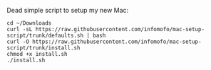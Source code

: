 Dead simple script to setup my new Mac:

```shell
cd ~/Downloads
curl -sL https://raw.githubusercontent.com/infomofo/mac-setup-script/trunk/defaults.sh | bash
curl -O https://raw.githubusercontent.com/infomofo/mac-setup-script/trunk/install.sh
chmod +x install.sh
./install.sh
```
